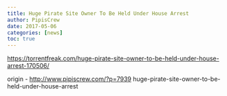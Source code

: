 ```yaml
---
title: Huge Pirate Site Owner To Be Held Under House Arrest
author: PipisCrew
date: 2017-05-06
categories: [news]
toc: true
---
```


https://torrentfreak.com/huge-pirate-site-owner-to-be-held-under-house-arrest-170506/

origin - http://www.pipiscrew.com/?p=7939 huge-pirate-site-owner-to-be-held-under-house-arrest